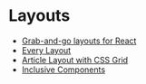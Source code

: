 # Layouts

- [Grab-and-go layouts for React](https://react-layouts.com/)
- [Every Layout](https://every-layout.dev/)
- [Article Layout with CSS Grid](https://mastery.games/post/article-grid-layout/)
- [Inclusive Components](https://inclusive-components.design/)
